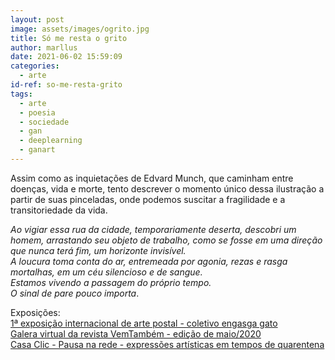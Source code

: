 ```yaml
---
layout: post
image: assets/images/ogrito.jpg
title: Só me resta o grito
author: marllus
date: 2021-06-02 15:59:09
categories:
  - arte
id-ref: so-me-resta-grito
tags:
  - arte
  - poesia
  - sociedade
  - gan
  - deeplearning
  - ganart
---
```

Assim como as inquietações de Edvard Munch, que caminham entre doenças, vida e morte, tento descrever o momento único dessa ilustração a partir de suas pinceladas, onde podemos suscitar a fragilidade e a transitoriedade da vida.

*Ao vigiar essa rua da cidade, temporariamente deserta, descobri um homem, arrastando seu objeto de trabalho, como se fosse em uma direção que nunca terá fim, um horizonte invisível.<br> 
A loucura toma conta do ar, entremeada por agonia, rezas e rasga mortalhas, em um céu silencioso e de sangue.<br>
Estamos vivendo a passagem do próprio tempo.<br>
O sinal de pare pouco importa*.<br>

Exposições:<br>[1ª exposição internacional de arte postal - coletivo engasga gato](https://www.instagram.com/coletivoengasgato/) <br>[Galera virtual da revista VemTambém - edição de maio/2020](https://vemtambem.com/revistamaio/0001.html) <br>[Casa Clic - Pausa na rede - expressões artísticas em tempos de quarentena](https://casaclicpalmas.wixsite.com/casaclic)
